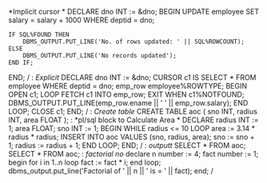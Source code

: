  *Implicit cursor *
DECLARE
    dno INT := &dno;
BEGIN
    UPDATE employee
    SET salary = salary + 1000
    WHERE deptid = dno;
    
    IF SQL%FOUND THEN
        DBMS_OUTPUT.PUT_LINE('No. of rows updated: ' || SQL%ROWCOUNT);
    ELSE
        DBMS_OUTPUT.PUT_LINE('No records updated');
    END IF;
END;
/
: *Explicit*
DECLARE
    dno INT := &dno;
    CURSOR c1 IS SELECT * FROM employee WHERE deptid = dno;
    emp_row employee%ROWTYPE;
BEGIN
    OPEN c1;
    LOOP
        FETCH c1 INTO emp_row;
        EXIT WHEN c1%NOTFOUND;
        DBMS_OUTPUT.PUT_LINE(emp_row.ename || ' ' || emp_row.salary);
    END LOOP;
    CLOSE c1;
END;
/
: *Create table*
CREATE TABLE aoc (
    sno INT,
    radius INT,
    area FLOAT
);
: *pl/sql block to Calculate Area *
DECLARE
    radius INT := 1;
    area FLOAT;
    sno INT := 1;
BEGIN
    WHILE radius <= 10 LOOP
        area := 3.14 * radius * radius;
        INSERT INTO aoc VALUES (sno, radius, area);
        sno := sno + 1;
        radius := radius + 1;
    END LOOP;
END;
/
: *outputt*
SELECT * FROM aoc;
SELECT * FROM aoc;
: *factorial no*
declare
    n number := 4;
    fact number := 1;
begin
    for i in 1..n loop
        fact := fact * i;
    end loop;
    dbms_output.put_line('Factorial of ' || n || ' is = ' || fact);
end;
/